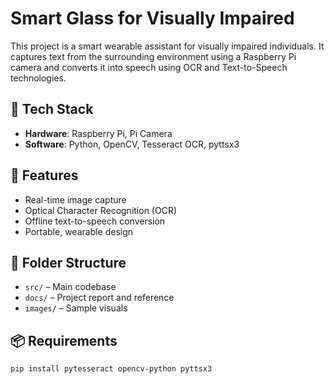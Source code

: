 


# Smart Glass for Visually Impaired

This project is a smart wearable assistant for visually impaired individuals. It captures text from the surrounding environment using a Raspberry Pi camera and converts it into speech using OCR and Text-to-Speech technologies.

## 🔧 Tech Stack
- **Hardware**: Raspberry Pi, Pi Camera
- **Software**: Python, OpenCV, Tesseract OCR, pyttsx3

## 🎯 Features
- Real-time image capture
- Optical Character Recognition (OCR)
- Offline text-to-speech conversion
- Portable, wearable design

## 📁 Folder Structure
- `src/` – Main codebase
- `docs/` – Project report and reference
- `images/` – Sample visuals

## 📦 Requirements
```bash
pip install pytesseract opencv-python pyttsx3
